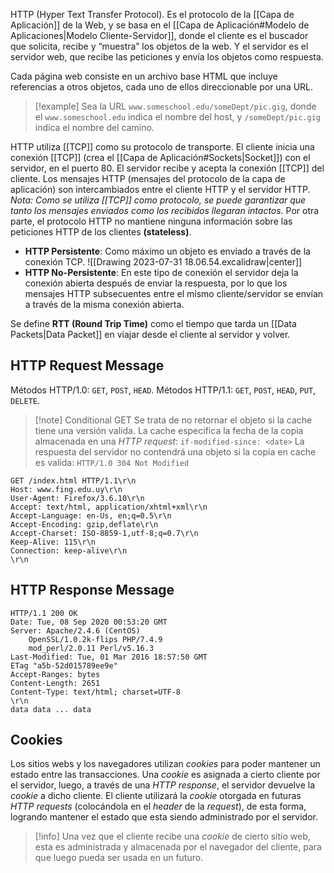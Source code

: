HTTP (Hyper Text Transfer Protocol). Es el protocolo de la [[Capa de Aplicación]] de la Web, y se basa en el [[Capa de Aplicación#Modelo de Aplicaciones|Modelo Cliente-Servidor]], donde el cliente es el buscador que solicita, recibe y “muestra” los objetos de la web. Y el servidor es el servidor web, que recibe las peticiones y envía los objetos como respuesta.

Cada página web consiste en un archivo base HTML que incluye referencias a otros objetos, cada uno de ellos direccionable por una URL.

>[!example]
>Sea la URL `www.someschool.edu/someDept/pic.gig`, donde el `www.someschool.edu` indica el nombre del host, y `/someDept/pic.gig` indica el nombre del camino.

HTTP utiliza [[TCP]] como su protocolo de transporte. El cliente inicia una conexión [[TCP]] (crea el [[Capa de Aplicación#Sockets|Socket]]) con el servidor, en el puerto 80. El servidor recibe y acepta la conexión [[TCP]] del cliente. Los mensajes HTTP (mensajes del protocolo de la capa de aplicación) son intercambiados entre el cliente HTTP y el servidor HTTP. *Nota: Como se utiliza [[TCP]] como protocolo, se puede garantizar que tanto los mensajes enviados como los recibidos llegaran intactos.* Por otra parte, el protocolo HTTP no mantiene ninguna información sobre las peticiones HTTP de los clientes **(stateless)**.
- **HTTP Persistente**: Como máximo un objeto es enviado a través de la conexión TCP.
  ![[Drawing 2023-07-31 18.06.54.excalidraw|center]]
- **HTTP No-Persistente**: En este tipo de conexión el servidor deja la conexión abierta después de enviar la respuesta, por lo que los mensajes HTTP subsecuentes entre el mismo cliente/servidor se envían a través de la misma conexión abierta.

Se define **RTT (Round Trip Time)** como el tiempo que tarda un [[Data Packets|Data Packet]] en viajar desde el cliente al servidor y volver.
## HTTP Request Message
Métodos HTTP/1.0: `GET`, `POST`, `HEAD`.
Métodos HTTP/1.1: `GET`, `POST`, `HEAD`, `PUT`, `DELETE`.

>[!note] Conditional GET
>Se trata de no retornar el objeto si la cache tiene una versión valida.
>La cache especifica la fecha de la copia almacenada en una *HTTP request*: `if-modified-since: <date>`
>La respuesta del servidor no contendrá una objeto si la copia en cache es valida: `HTTP/1.0 304 Not Modified`

```
GET /index.html HTTP/1.1\r\n
Host: www.fing.edu.uy\r\n
User-Agent: Firefox/3.6.10\r\n
Accept: text/html, application/xhtml+xml\r\n
Accept-Language: en-Us, en;q=0.5\r\n
Accept-Encoding: gzip,deflate\r\n
Accept-Charset: ISO-8859-1,utf-8;q=0.7\r\n
Keep-Alive: 115\r\n
Connection: keep-alive\r\n
\r\n
```

## HTTP Response Message

```
HTTP/1.1 200 OK
Date: Tue, 08 Sep 2020 00:53:20 GMT
Server: Apache/2.4.6 (CentOS)
    OpenSSL/1.0.2k-flips PHP/7.4.9
    mod_perl/2.0.11 Perl/v5.16.3
Last-Modified: Tue, 01 Mar 2016 18:57:50 GMT
ETag "a5b-52d015789ee9e"
Accept-Ranges: bytes
Content-Length: 2651
Content-Type: text/html; charset=UTF-8
\r\n
data data ... data
```

## Cookies
Los sitios webs y los navegadores utilizan *cookies* para poder mantener un estado entre las transacciones. Una *cookie* es asignada a cierto cliente por el servidor, luego, a través de una *HTTP response*, el servidor devuelve la *cookie* a dicho cliente. El cliente utilizará la *cookie* otorgada en futuras *HTTP requests* (colocándola en el *header* de la *request*), de esta forma, logrando mantener el estado que esta siendo administrado por el servidor.

>[!info] 
>Una vez que el cliente recibe una *cookie* de cierto sitio web, esta es administrada y almacenada por el navegador del cliente, para que luego pueda ser usada en un futuro.